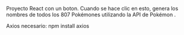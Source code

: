 Proyecto React con un boton.
Cuando se hace clic en esto, genera los nombres de todos los 807 Pokémones utilizando la API de Pokémon . 

Axios necesario: npm install axios
